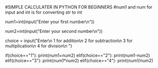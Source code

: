 #SIMPLE CALCULATER IN PYTHON FOR BEGINNERS 
#num1 and num for input and int is for converting str to int

num1=int(input("Enter your first number\n"))

num2=int(input("Enter your second number\n"))

choice = input("Enter\n 1 for addition\n 2 for subtraction\n 3 for multiplication\n 4 for division\n ")

if(choice=="1"):
	print(num1+num2) 
elif(choice=="2"):
	print(num1-num2) 
elif(choice=="3"):
	print(num1*num2) 
elif(choice=="4"):
   print(num1/num2)
